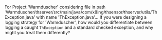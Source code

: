 For Project 'Warmduscher' considering file in path 'Warmduscher/thserver/src/main/java/com/x8ing/thsensor/thserver/utils/ThException.java' with name 'ThException.java'... 
If you were designing a logging strategy for 'Warmduscher', how would you differentiate between logging a caught `ThException` and a standard checked exception, and why might you treat them differently?